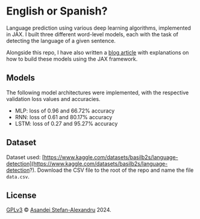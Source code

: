 # English or Spanish?

Language prediction using various deep learning algorithms, implemented in JAX. I built three different word-level models, each with the task of detecting the language of a given sentence.

 Alongside this repo, I have also written a [blog article](https://asandei.com) with explanations on how to build these models using the JAX framework.

## Models

The following model architectures were implemented, with the respective validation loss values and accuracies.

- MLP: loss of 0.96 and 66.72% accuracy
- RNN: loss of 0.61 and 80.17% accuracy
- LSTM: loss of 0.27 and 95.27% accuracy

## Dataset

Dataset used: [https://www.kaggle.com/datasets/basilb2s/language-detection](https://www.kaggle.com/datasets/basilb2s/language-detection?). Download the CSV file to the root of the repo and name the file `data.csv`.

## License

[GPLv3](LICENSE) © [Asandei Stefan-Alexandru](https://asandei.com) 2024.

